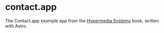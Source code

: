 # contact.app

The Contact.app example app from the [Hypermedia Systems](https://hypermedia.systems) book, written with Astro.
